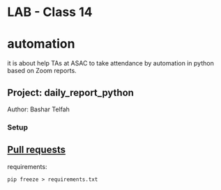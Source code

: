 # LAB - Class 14

# automation

it is about help TAs at ASAC to take attendance by automation in python based on Zoom reports.

## Project: daily_report_python

Author: Bashar Telfah

### Setup
## [Pull requests]()

requirements:
```
pip freeze > requirements.txt
```